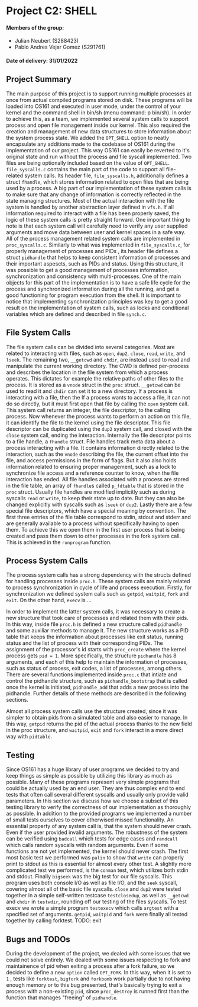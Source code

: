 # Project C2: SHELL
#### Members of the group: 
- Julian Neubert (S288423)
- Pablo Andres Vejar Gomez (S291761)

#### Date of delivery: 31/01/2022

## Project Summary
The main purpose of this project is to support running multiple processes at once from actual compiled programs stored on disk. These programs will be loaded into OS161 and executed in user mode, under the control of your kernel and the command shell in bin/sh (menu command: p bin/sh). 
In order to achieve this, as a team, we implemented several system calls to support process and open file management inside our kernel. This also required the creation and management of new data structures to store information about the system process state.
We added the `OPT_SHELL` option to neatly encapsulate any additions made to the codebase of OS161 during the implementation of our project. This way OS161 can easily be reverted to it's original state and run without the process and file syscall implemented. Two files are being optionally included based on the value of `OPT_SHELL`.
`file_syscalls.c` contains the main part of the code to support all file-related system calls. Its header file, `file_syscalls.h`, additionally defines a struct `fhandle`, which stores information related to open files that are being used by a process. A big part of our implementation of these system calls is to make sure that any change of information is correctly reflected in the state managing structures. Most of the actual interaction with the file system is handled by another abstraction layer defined in `vfs.h`. If all information required to interact with a file has been properly saved, the logic of these system calls is pretty straight forward. One important thing to note is that each system call will carefully need to verify any user supplied arguments and move data between user and kernel spaces in a safe way.
All of the process management related system calls are implemented in `proc_syscalls.c`. Similarly to what was implemented in `file_syscalls.c`, for properly management of processes and PIDs , its header file defines a struct `pidhandle` that helps to keep consistent information of processes and their important aspescts, such as PIDs and status. Using this structure, it was possible to get a good management of processes information, synchronization and consistency with multi-processes. One of the main objects for this part of the implementation is to have a safe life cycle for the process and synchronized information during all the running, and get a good functioning for program execution from the shell. 
It is important to notice that implementing synchronization principles was key to get a good result on the implementation of system calls, such as locks and conditional variables which are defined and described in file `synch.c`.

## File System Calls
The file system calls can be divided into several categories. Most are related to interacting with files, such as `open`, `dup2`, `close`, `read`, `write`, and `lseek`. The remaining two, `__getcwd` and `chdir`, are instead used to read and manipulate the current working directory.
The CWD is defined per-process and describes the location in the file system from which a process operates. This dictates for example the relative paths of other files to the process. It is stored as a `vnode` struct in the `proc` struct. `__getcwd` can be used to read it and `chdir` can set it to a new directory.
If a process is interacting with a file, then the 
If a process wants to access a file, it can not do so directly, but it must first open that file by calling the `open` system call. This system call returns an integer, the file descriptor, to the calling process. Now whenever the process wants to perform an action on this file, it can identify the file to the kernel using the file descriptor. This file descriptor can be duplicated using the `dup2` system call, and closed with the `close` system call, ending the interaction.
Internally the file descriptor points to a file handle, a `fhandle` struct. File handles track meta data about a process interacting with a file. It contains information directly related to the interaction, such as the `vnode` describing the file, the current offset into the file, and access permissions in the form of flags. But it also also holds information related to ensuring proper management, such as a lock to synchronize file access and a reference counter to know, when the file interaction has ended.
All file handles associated with a process are stored in the file table, an array of `fhandle`s called `p_fdtable` that is stored in the `proc` struct. Usually file handles are modified implicitly such as during syscalls `read` or `write`, to keep their state up to date. But they can also be changed explicitly with syscalls such as `lseek` or `dup2`.
Lastly there are a few special file descriptors, which have a special meaning by convention. The first three entries of the file table correspond to stdin, stdout and stderr and are generally available to a process without specifically having to open them. To achieve this we open them in the first user process that is being created and pass them down to other processes in the fork system call. This is achieved in the `runprogram` function.

## Process System Calls

The process system calls has a strong dependency with the structs defined for handling processes inside `proc.h`. These system calls are mainly related to process synchronization in cycle of life and process execution. Firstly, for synchronization we defined system calls such as `getpid`, `waitpid`, `fork` and `exit`. On the other hand, `execv` is ... 

In order to implement the latter system calls, it was necessary to create a new structure that took care of processes and related them with their pids. In this way, inside file `proc.h` is defined a new structure called `pidhandle` and some auxiliar methods to manage it. The new structure works as a PID table that keeps the information about processes like exit status, running status and the list of process with their corresponding PIDs. The assignment of the processor's id starts with `proc_create` where the kernel process gets `pid = 1`.
More specifically, the structure `pidhandle` has 8 arguments, and each of this help to maintain the information of processes, such as status of process, exit codes, a list of processes, among others. There are several functions implemented inside `proc.c` that intiate and control the pidhandle structure, such as `pidhandle_bootstrap` that is called once the kernel is initiated, `pidhandle_add` that adds a new process into the pidhandle. Further details of these methods are described in the following sections.  

Almost all process system calls use the structure created, since it was simpler to obtain pids from a simulated table and also easier to manage. In this way, `getpid` returns the pid of the actual process thanks to the new field in the proc structure, and `waitpid`, `exit` and `fork` interact in a more direct way with `pidtable`.


## Testing
Since OS161 has a huge library of user programs we decided to try and keep things as simple as possible by utilizing this library as much as possible. Many of these programs represent very simple programs that could be actually used by an end user. They are thus complex end to end tests that often call several different syscalls and usually only provide valid parameters. In this section we discuss how we choose a subset of this testing library to verify the correctness of our implementation as thoroughly as possible. In addition to the provided programs we implemented a number of small tests ourselves to cover otherwised missed functionality.
An essential property of any system call is, that the system should never crash. Even if the user provided invalid arguments. The robustness of the system can be verified using `badcall` which tests for edge cases and `randcall` which calls random syscalls with random arguments. Even if some functions are not yet implemented, the kernel should never crash.
The first most basic test we performed was `palin` to show that `write` can properly print to stdout as this is essential for almost every other test. A slightly more complicated test we performed, is the `conman` test, which utilizes both stdin and stdout. Finally `bigseek` was the big test for our file syscalls. This program uses both console I/O as well as file I/O, and the `seek` syscall, covering almost all of the basic file syscalls. `close` and `dup2` were tested together in a simple self-written testcase `testclosedup`, as well as `__getcwd` and `chdir` in `testwdir`, rounding off our testing of the files syscalls.
To test execv we wrote a simple program `testexecv` which calls `argtest` with a specified set of arguments. `getpid`, `waitpid` and `fork` were finally all tested together by calling forktest. TODO: exit

## Bugs and TODOs

During the development of the project, we dealed with some issues that we could not solve entirely. 
We dealed with some issues respecting to fork and maintainence of pid when exiting a process after a fork failure, so we decided to define a new `option` called `OPT_FORK`. In this way, when it is set to `1` , tests like `forktest`, `bigfork` and `forkbomb` work partially due to not having enough memory or to this bug presented, that's basically trying to exit a process with a non-existing `pid`, since `proc_destroy` is runned first than the function that manages "freeing" of `pidhandle`.

